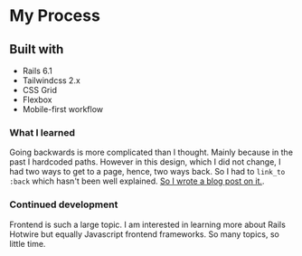 # My Process

##  Built with

- Rails 6.1
- Tailwindcss 2.x
- CSS Grid
- Flexbox
- Mobile-first workflow

### What I learned

Going backwards is more complicated than I thought. Mainly because in the past I hardcoded paths. However in this design, which I did not change, I had two ways to get to a page, hence, two ways back. So I had to `link_to :back` which hasn't been well explained. [So I wrote a blog post on it.](https://dev.to/notapatch/rails-going-backwards-56h5).

### Continued development

Frontend is such a large topic. I am interested in learning more about Rails Hotwire but equally Javascript frontend frameworks. So many topics, so little time.

